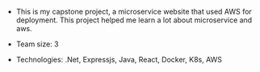 - This is my capstone project, a microservice website that used AWS for deployment. This project helped me learn a lot about microservice and aws.

- Team size: 3

- Technologies: .Net, Expressjs, Java, React, Docker, K8s, AWS
